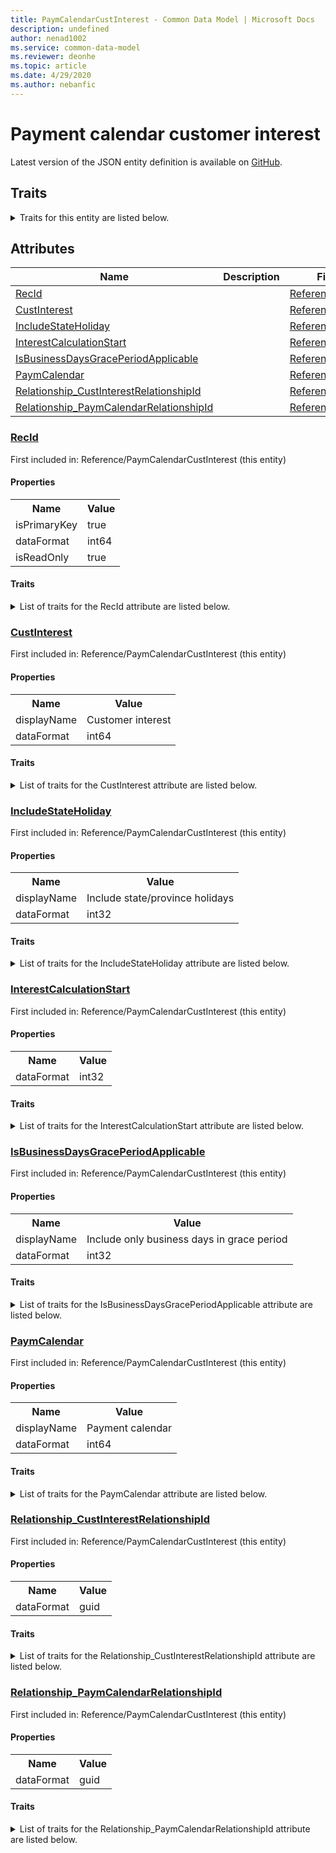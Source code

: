 ```yaml
---
title: PaymCalendarCustInterest - Common Data Model | Microsoft Docs
description: undefined
author: nenad1002
ms.service: common-data-model
ms.reviewer: deonhe
ms.topic: article
ms.date: 4/29/2020
ms.author: nebanfic
---
```


# Payment calendar customer interest

  
 Latest version of the JSON entity definition is available on <a href="https://github.com/Microsoft/CDM/tree/master/schemaDocuments/core/operationsCommon/Tables/Finance/Bank/Reference/PaymCalendarCustInterest.cdm.json" target="_blank">GitHub</a>.  

## Traits

<details>
<summary>Traits for this entity are listed below.  
</summary>

**is.identifiedBy**  
  names a specifc identity attribute to use with an entity  <table><tr><th>Parameter</th><th>Value</th><th>Data type</th><th>Explanation</th></tr><tr><td>attribute</td><td>[PaymCalendarCustInterest/(resolvedAttributes)/RecId](#RecId)</td><td>attribute</td><td></td></tr></table>

**is.CDM.entityVersion**  
  <table><tr><th>Parameter</th><th>Value</th><th>Data type</th><th>Explanation</th></tr><tr><td>versionNumber</td><td>"1.0.0"</td><td>string</td><td>semantic version number of the entity</td></tr></table>

**is.application.releaseVersion**  
  <table><tr><th>Parameter</th><th>Value</th><th>Data type</th><th>Explanation</th></tr><tr><td>releaseVersion</td><td>"10.0.13.0"</td><td>string</td><td>semantic version number of the application introducing this entity</td></tr></table>

**is.localized.displayedAs**  
  Holds the list of language specific display text for an object.  <table><tr><th>Parameter</th><th>Value</th><th>Data type</th><th>Explanation</th></tr><tr><td>localizedDisplayText</td><td><table><tr><th>languageTag</th><th>displayText</th></tr><tr><td>en</td><td>Payment calendar customer interest</td></tr></table></td><td>entity</td><td>a reference to the constant entity holding the list of localized text</td></tr></table>

</details>

## Attributes

|Name|Description|First Included in Instance|
|---|---|---|
|[RecId](#RecId)||<a href="PaymCalendarCustInterest.md" target="_blank">Reference/PaymCalendarCustInterest</a>|
|[CustInterest](#CustInterest)||<a href="PaymCalendarCustInterest.md" target="_blank">Reference/PaymCalendarCustInterest</a>|
|[IncludeStateHoliday](#IncludeStateHoliday)||<a href="PaymCalendarCustInterest.md" target="_blank">Reference/PaymCalendarCustInterest</a>|
|[InterestCalculationStart](#InterestCalculationStart)||<a href="PaymCalendarCustInterest.md" target="_blank">Reference/PaymCalendarCustInterest</a>|
|[IsBusinessDaysGracePeriodApplicable](#IsBusinessDaysGracePeriodApplicable)||<a href="PaymCalendarCustInterest.md" target="_blank">Reference/PaymCalendarCustInterest</a>|
|[PaymCalendar](#PaymCalendar)||<a href="PaymCalendarCustInterest.md" target="_blank">Reference/PaymCalendarCustInterest</a>|
|[Relationship_CustInterestRelationshipId](#Relationship_CustInterestRelationshipId)||<a href="PaymCalendarCustInterest.md" target="_blank">Reference/PaymCalendarCustInterest</a>|
|[Relationship_PaymCalendarRelationshipId](#Relationship_PaymCalendarRelationshipId)||<a href="PaymCalendarCustInterest.md" target="_blank">Reference/PaymCalendarCustInterest</a>|

### <a href=#RecId name="RecId">RecId</a>

First included in: Reference/PaymCalendarCustInterest (this entity)  

#### Properties

<table><tr><th>Name</th><th>Value</th></tr><tr><td>isPrimaryKey</td><td>true</td></tr><tr><td>dataFormat</td><td>int64</td></tr><tr><td>isReadOnly</td><td>true</td></tr></table>

#### Traits

<details>
<summary>List of traits for the RecId attribute are listed below.</summary>

**is.dataFormat.integer**  
**is.dataFormat.big**  
**is.identifiedBy**  
names a specifc identity attribute to use with an entity  <table><tr><th>Parameter</th><th>Value</th><th>Data type</th><th>Explanation</th></tr><tr><td>attribute</td><td>[PaymCalendarCustInterest/(resolvedAttributes)/RecId](#RecId)</td><td>attribute</td><td></td></tr></table>

**is.readOnly**  
**is.dataFormat.integer**  
**is.dataFormat.big**  
</details>

### <a href=#CustInterest name="CustInterest">CustInterest</a>

First included in: Reference/PaymCalendarCustInterest (this entity)  

#### Properties

<table><tr><th>Name</th><th>Value</th></tr><tr><td>displayName</td><td>Customer interest</td></tr><tr><td>dataFormat</td><td>int64</td></tr></table>

#### Traits

<details>
<summary>List of traits for the CustInterest attribute are listed below.</summary>

**is.dataFormat.integer**  
**is.dataFormat.big**  
**is.localized.displayedAs**  
Holds the list of language specific display text for an object.  <table><tr><th>Parameter</th><th>Value</th><th>Data type</th><th>Explanation</th></tr><tr><td>localizedDisplayText</td><td><table><tr><th>languageTag</th><th>displayText</th></tr><tr><td>en</td><td>Customer interest</td></tr></table></td><td>entity</td><td>a reference to the constant entity holding the list of localized text</td></tr></table>

**is.dataFormat.integer**  
**is.dataFormat.big**  
</details>

### <a href=#IncludeStateHoliday name="IncludeStateHoliday">IncludeStateHoliday</a>

First included in: Reference/PaymCalendarCustInterest (this entity)  

#### Properties

<table><tr><th>Name</th><th>Value</th></tr><tr><td>displayName</td><td>Include state/province holidays</td></tr><tr><td>dataFormat</td><td>int32</td></tr></table>

#### Traits

<details>
<summary>List of traits for the IncludeStateHoliday attribute are listed below.</summary>

**is.dataFormat.integer**  
**is.localized.displayedAs**  
Holds the list of language specific display text for an object.  <table><tr><th>Parameter</th><th>Value</th><th>Data type</th><th>Explanation</th></tr><tr><td>localizedDisplayText</td><td><table><tr><th>languageTag</th><th>displayText</th></tr><tr><td>en</td><td>Include state/province holidays</td></tr></table></td><td>entity</td><td>a reference to the constant entity holding the list of localized text</td></tr></table>

**is.dataFormat.integer**  
</details>

### <a href=#InterestCalculationStart name="InterestCalculationStart">InterestCalculationStart</a>

First included in: Reference/PaymCalendarCustInterest (this entity)  

#### Properties

<table><tr><th>Name</th><th>Value</th></tr><tr><td>dataFormat</td><td>int32</td></tr></table>

#### Traits

<details>
<summary>List of traits for the InterestCalculationStart attribute are listed below.</summary>

**is.dataFormat.integer**  
**is.dataFormat.integer**  
</details>

### <a href=#IsBusinessDaysGracePeriodApplicable name="IsBusinessDaysGracePeriodApplicable">IsBusinessDaysGracePeriodApplicable</a>

First included in: Reference/PaymCalendarCustInterest (this entity)  

#### Properties

<table><tr><th>Name</th><th>Value</th></tr><tr><td>displayName</td><td>Include only business days in grace period</td></tr><tr><td>dataFormat</td><td>int32</td></tr></table>

#### Traits

<details>
<summary>List of traits for the IsBusinessDaysGracePeriodApplicable attribute are listed below.</summary>

**is.dataFormat.integer**  
**is.localized.displayedAs**  
Holds the list of language specific display text for an object.  <table><tr><th>Parameter</th><th>Value</th><th>Data type</th><th>Explanation</th></tr><tr><td>localizedDisplayText</td><td><table><tr><th>languageTag</th><th>displayText</th></tr><tr><td>en</td><td>Include only business days in grace period</td></tr></table></td><td>entity</td><td>a reference to the constant entity holding the list of localized text</td></tr></table>

**is.dataFormat.integer**  
</details>

### <a href=#PaymCalendar name="PaymCalendar">PaymCalendar</a>

First included in: Reference/PaymCalendarCustInterest (this entity)  

#### Properties

<table><tr><th>Name</th><th>Value</th></tr><tr><td>displayName</td><td>Payment calendar</td></tr><tr><td>dataFormat</td><td>int64</td></tr></table>

#### Traits

<details>
<summary>List of traits for the PaymCalendar attribute are listed below.</summary>

**is.dataFormat.integer**  
**is.dataFormat.big**  
**is.localized.displayedAs**  
Holds the list of language specific display text for an object.  <table><tr><th>Parameter</th><th>Value</th><th>Data type</th><th>Explanation</th></tr><tr><td>localizedDisplayText</td><td><table><tr><th>languageTag</th><th>displayText</th></tr><tr><td>en</td><td>Payment calendar</td></tr></table></td><td>entity</td><td>a reference to the constant entity holding the list of localized text</td></tr></table>

**is.dataFormat.integer**  
**is.dataFormat.big**  
</details>

### <a href=#Relationship_CustInterestRelationshipId name="Relationship_CustInterestRelationshipId">Relationship_CustInterestRelationshipId</a>

First included in: Reference/PaymCalendarCustInterest (this entity)  

#### Properties

<table><tr><th>Name</th><th>Value</th></tr><tr><td>dataFormat</td><td>guid</td></tr></table>

#### Traits

<details>
<summary>List of traits for the Relationship_CustInterestRelationshipId attribute are listed below.</summary>

**is.dataFormat.character**  
**is.dataFormat.big**  
**is.dataFormat.array**  
**is.dataFormat.guid**  
**means.identity.entityId**  
**is.linkedEntity.identifier**  
Marks the attribute(s) that hold foreign key references to a linked (used as an attribute) entity. This attribute is added to the resolved entity to enumerate the referenced entities.  <table><tr><th>Parameter</th><th>Value</th><th>Data type</th><th>Explanation</th></tr><tr><td>entityReferences</td><td><table><tr><th>entityReference</th><th>attributeReference</th></tr><tr><td><a href="../../AccountsReceivable/Group/CustInterest.md" target="_blank">/core/operationsCommon/Tables/Finance/AccountsReceivable/Group/CustInterest.cdm.json/CustInterest</a></td><td><a href="../../AccountsReceivable/Group/CustInterest.md#RecId" target="_blank">RecId</a></td></tr></table></td><td>entity</td><td>a reference to the constant entity holding the list of entity references</td></tr></table>

**is.dataFormat.guid**  
**is.dataFormat.character**  
**is.dataFormat.array**  
</details>

### <a href=#Relationship_PaymCalendarRelationshipId name="Relationship_PaymCalendarRelationshipId">Relationship_PaymCalendarRelationshipId</a>

First included in: Reference/PaymCalendarCustInterest (this entity)  

#### Properties

<table><tr><th>Name</th><th>Value</th></tr><tr><td>dataFormat</td><td>guid</td></tr></table>

#### Traits

<details>
<summary>List of traits for the Relationship_PaymCalendarRelationshipId attribute are listed below.</summary>

**is.dataFormat.character**  
**is.dataFormat.big**  
**is.dataFormat.array**  
**is.dataFormat.guid**  
**means.identity.entityId**  
**is.linkedEntity.identifier**  
Marks the attribute(s) that hold foreign key references to a linked (used as an attribute) entity. This attribute is added to the resolved entity to enumerate the referenced entities.  <table><tr><th>Parameter</th><th>Value</th><th>Data type</th><th>Explanation</th></tr><tr><td>entityReferences</td><td><table><tr><th>entityReference</th><th>attributeReference</th></tr><tr><td><a href="PaymCalendar.md" target="_blank">/core/operationsCommon/Tables/Finance/Bank/Reference/PaymCalendar.cdm.json/PaymCalendar</a></td><td><a href="PaymCalendar.md#RecId" target="_blank">RecId</a></td></tr></table></td><td>entity</td><td>a reference to the constant entity holding the list of entity references</td></tr></table>

**is.dataFormat.guid**  
**is.dataFormat.character**  
**is.dataFormat.array**  
</details>
